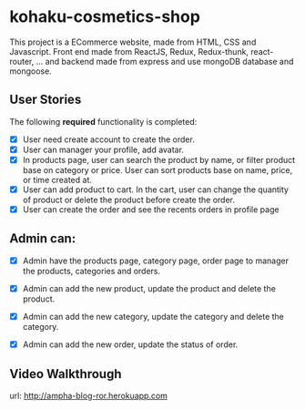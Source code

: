 # kohaku-cosmetics-shop

This project is a ECommerce website, made from HTML, CSS and Javascript. Front end made from ReactJS, Redux, Redux-thunk, react-router, ... and backend made from express and use mongoDB database and mongoose.

## User Stories
The following **required** functionality is completed:
- [X] User need create account to create the order.
- [X] User can manager your profile, add avatar.
- [X] In products page, user can search the product by name, or filter product base on category or price. User can sort products base on name, price, or time created at.
- [X] User can add product to cart. In the cart, user can change the quantity of product or delete the product before create the order.
- [X] User can create the order and see the recents orders in profile page

## Admin can:
- [X] Admin have the products page, category page, order page to manager the products, categories and orders. 
- [X] Admin can add the new product, update the product and delete the product.
- [X] Admin can add the new category, update the category and delete the category.
- [X] Admin can add the new order, update the status of order.



## Video Walkthrough



url: http://ampha-blog-ror.herokuapp.com
